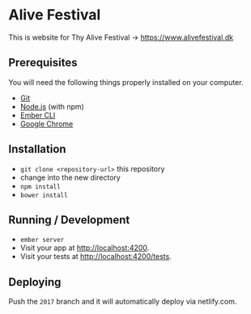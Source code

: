 # Alive Festival

This is website for Thy Alive Festival → https://www.alivefestival.dk

## Prerequisites

You will need the following things properly installed on your computer.

* [Git](https://git-scm.com/)
* [Node.js](https://nodejs.org/) (with npm)
* [Ember CLI](https://ember-cli.com/)
* [Google Chrome](https://google.com/chrome/)

## Installation

* `git clone <repository-url>` this repository
* change into the new directory
* `npm install`
* `bower install`

## Running / Development

* `ember server`
* Visit your app at [http://localhost:4200](http://localhost:4200).
* Visit your tests at [http://localhost:4200/tests](http://localhost:4200/tests).

## Deploying

Push the `2017` branch and it will automatically deploy via netlify.com.
